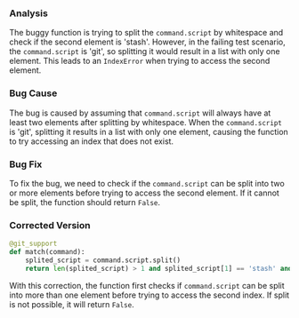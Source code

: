 ### Analysis
The buggy function is trying to split the `command.script` by whitespace and check if the second element is 'stash'. However, in the failing test scenario, the `command.script` is 'git', so splitting it would result in a list with only one element. This leads to an `IndexError` when trying to access the second element.

### Bug Cause
The bug is caused by assuming that `command.script` will always have at least two elements after splitting by whitespace. When the `command.script` is 'git', splitting it results in a list with only one element, causing the function to try accessing an index that does not exist.

### Bug Fix
To fix the bug, we need to check if the `command.script` can be split into two or more elements before trying to access the second element. If it cannot be split, the function should return `False`.

### Corrected Version
```python
@git_support
def match(command):
    splited_script = command.script.split()
    return len(splited_script) > 1 and splited_script[1] == 'stash' and 'usage:' in command.stderr
``` 

With this correction, the function first checks if `command.script` can be split into more than one element before trying to access the second index. If split is not possible, it will return `False`.